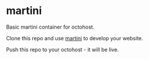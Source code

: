 martini
=======

Basic martini container for octohost.

Clone this repo and use [martini](https://github.com/codegangsta/martini) to develop your website.

Push this repo to your octohost - it will be live.
